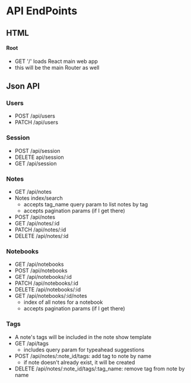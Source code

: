 # API EndPoints

## HTML

#### Root
  - GET '/' loads React main web app
  - this will be the main Router as well

## Json API
### Users
  - POST /api/users
  - PATCH /api/users
### Session
  - POST /api/session
  - DELETE api/session
  - GET /api/session
### Notes

- GET /api/notes
- Notes index/search
  - accepts tag_name query param to list notes by tag
  - accepts pagination params (if I get there)
- POST /api/notes
- GET /api/notes/:id
- PATCH /api/notes/:id
- DELETE /api/notes/:id

### Notebooks

- GET /api/notebooks
- POST /api/notebooks
- GET /api/notebooks/:id
- PATCH /api/notebooks/:id
- DELETE /api/notebooks/:id
- GET /api/notebooks/:id/notes
  - index of all notes for a notebook
  - accepts pagination params (if I get there)

### Tags

- A note's tags will be included in the note show template
- GET /api/tags
  - includes query param for typeahead suggestions
- POST /api/notes/:note_id/tags: add tag to note by name
  - if note doesn't already exist, it will be created
- DELETE /api/notes/:note_id/tags/:tag_name: remove tag from note by name
